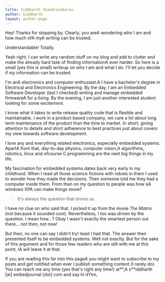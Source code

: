 ```yaml
---
title: Siddharth Chandrasekaran
author: Siddharth
layout: author-page
---
```


Hey! Thanks for stopping by. Clearly, you areA wondering who I am and how much ofA myA writing can be trusted.

Understandable! Totally.

Yeah right, I can write any random stuff on my blog and add to clutter and make the already hard task of finding informationA ever harder. So here is a small (yes this is small) writeup on who I am and what I do. I'll let you decide if my information can be trusted.

I'm anA electronics and computer enthusiast.A I have a bachelor's degree in Electrical and Electronics Engineering. By the day, I am an Embedded Software Developer (last I checked) writing and manage embedded firmwareA for a living. By the evening, I am just another interested student looking for some excitement.

I know what it takes to write release quality code that is flexible and maintainable. I work in a product based company, we care a lot about long term maintenance of the product than the time to market. In short, giving attention to details and strict adherence to best practices just about covers my view towards software development.

I love any and everything related electronics, especially embedded systems. ApartA from that, day-to-day physics, computer vision,A algorithms, robotics, linux and ofcourse C programming are the next big things in my life.

My fascination for embedded systems dates back very early in my childhood. When I read all those science fictions with robots in them I used to wonder how they made the decisions. Then someone told me they had a computer inside them. From then on my question to people was how aA windows XPA can make things move?

> It's always the question that drives us.

I have no clue on who said that. I picked it up from the movie _The Matrix_ (not because it sounded cool). Nevertheless, I too was driven by the question. I mean how.. ? Okay I wasn't exactly the smartest person out there... not then, not now!

But then, no one can say I didn't try! least I had that. The answer then presented itself to be embedded systems. Well not exactly. But for the sake of this argument and for those few readers who are still with me at this point, IA will leave it at that.

If you are reading this far into this pageA you might want to subscribe to my posts and get notified when ever I publish something content (I rarely do). You can reach me any time (yes that's right any time!) at**,A s**iddharth [at] embedjournal [dot] com and say hi dYtm,